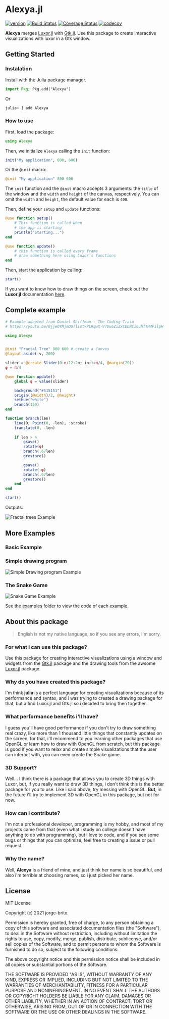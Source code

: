 # Alexya.jl

[![version](https://juliahub.com/docs/Alexya/version.svg)](https://juliahub.com/ui/Packages/Alexya/E6dwB)
[![Build Status](https://travis-ci.com/jorge-brito/Alexya.jl.svg?branch=main)](https://travis-ci.com/jorge-brito/Alexya.jl)
[![Coverage Status](https://coveralls.io/repos/github/jorge-brito/Alexya.jl/badge.svg?branch=main)](https://coveralls.io/github/jorge-brito/Alexya.jl?branch=main)
[![codecov](https://codecov.io/gh/jorge-brito/Alexya.jl/branch/main/graph/badge.svg?token=BU706PDYBB)](https://codecov.io/gh/jorge-brito/Alexya.jl)

**Alexya** merges [Luxor.jl](https://github.com/JuliaGraphics/Luxor.jl) with [Gtk.jl](https://github.com/JuliaGraphics/Gtk.jl). Use this package to create interactive visualizations with luxor in a Gtk window.

## Getting Started

### Instalation

Install with the Julia package manager.

```julia
import Pkg; Pkg.add("Alexya")
```

Or

```julia
julia> ] add Alexya
```
### How to use

First, load the package:

```julia
using Alexya
```

Then, we initialize `Alexya` calling the `init` function: 

```julia
init("My application", 800, 600)
```

Or the `@init` macro:

```julia
@init "My application" 800 600
```

The `init` function and the `@init` macro accepts 3 arguments: the `title` of the window and the `width` and `height` of the canvas, respectively. You can omit the `width` and `height`, the default value for each is `400`.

Then, define your `setup` and `update` functions:

```julia
@use function setup()
    # This function is called when
    # the app is starting
    println("Starting...")
end

@use function update()
    # this function is called every frame
    # draw something here using Luxor's functions
end
```

Then, start the application by calling:

```julia
start()
```
If you want to know how to draw things on the screen, check out
the **Luxor.jl** documentation [here](https://juliahub.com/docs/Luxor/HA9ps/2.7.0/tutorial/).

## Complete example

```julia
# Example adapted from Daniel Shiffman - The Coding Train
# https://youtu.be/0jjeOYMjmDU?list=PLRqwX-V7Uu6ZiZxtDDRCi6uhfTH4FilpH

using Alexya


@init "Fractal Tree" 800 600 # create a Canvas
@layout aside(:v, 200)

slider = @create Slider(0:π/12:2π; init=π/4, @margin(20))
φ = π/4

@use function update()
    global φ = value(slider)

    background("#515151")
    origin((@width)/2, @height)
    sethue("white")
    branch(150)
end

function branch(len)
    line(O, Point(0, -len), :stroke)
    translate(0, -len)
    
    if len > 4
        gsave()
        rotate(φ)
        branch(.67len)
        grestore()

        gsave()
        rotate(-φ)
        branch(.67len)
        grestore()
    end
end

start()
```

Outputs:

![Fractal trees Example](preview/example2.gif)

## More Examples

### Basic Example
### Simple drawing program

![Simple Drawing program Example](preview/example1.gif)

### The Snake Game

![Snake Game Example](preview/example3.gif)

See the [examples](/examples) folder to view the code of each example.

## About this package

> English is not my native language, so if you see any errors, i'm sorry.

### For what i can use this package?

Use this package for creating interactive visualizations using a window and widgets from the [Gtk.jl](https://github.com/JuliaGraphics/Gtk.jl) package and the drawing tools from the awsome [Luxor.jl](https://github.com/JuliaGraphics/Luxor.jl) package.

### Why do you have created this package?

I'm think **julia** is a perfect language for creating visualizations because of its performance and syntax, and i was trying to created a drawing package for that, but a find Luxor.jl and Gtk.jl so i decided to bring then together.

### What performance benefits i'll have?

I guess you'll have good performance if you don't try to draw something real crazy, like more than 1 thousand little things that constantly updates on the screen, for that, i'll recommend to you learning other packages that use OpenGL or learn how to draw with OpenGL from scratch, but this package is good if you want to relax and create simple visualizations that the user can interact with, you can even create the Snake game.

### 3D Support?

Well... I think there is a package that allows you to create 3D things with Luxor, but, if you really want to draw 3D things, i don't think this is the better package for you to use. Like i said above, try messing with OpenGL. **But**, in the future i'll try to implement 3D with OpenGL in this package, but not for now.

### How can i contribute?

I'm not a professional developer, programming is my hobby, and most of my projects came from that (even what i study on college doesn't have anything to do with programming), but i love to code, and if you see some bugs or things that you can optimize, feel free to creating a issue or pull request.

### Why the name?

Well, **Alexya** is a friend of mine, and just think her name is so beautiful, and also i'm terrible at choosing names, so i just picked her name.

## License

MIT License

Copyright (c) 2021 jorge-brito.

Permission is hereby granted, free of charge, to any person obtaining a copy
of this software and associated documentation files (the "Software"), to deal
in the Software without restriction, including without limitation the rights
to use, copy, modify, merge, publish, distribute, sublicense, and/or sell
copies of the Software, and to permit persons to whom the Software is
furnished to do so, subject to the following conditions:

The above copyright notice and this permission notice shall be included in all
copies or substantial portions of the Software.

THE SOFTWARE IS PROVIDED "AS IS", WITHOUT WARRANTY OF ANY KIND, EXPRESS OR
IMPLIED, INCLUDING BUT NOT LIMITED TO THE WARRANTIES OF MERCHANTABILITY,
FITNESS FOR A PARTICULAR PURPOSE AND NONINFRINGEMENT. IN NO EVENT SHALL THE
AUTHORS OR COPYRIGHT HOLDERS BE LIABLE FOR ANY CLAIM, DAMAGES OR OTHER
LIABILITY, WHETHER IN AN ACTION OF CONTRACT, TORT OR OTHERWISE, ARISING FROM,
OUT OF OR IN CONNECTION WITH THE SOFTWARE OR THE USE OR OTHER DEALINGS IN THE
SOFTWARE.